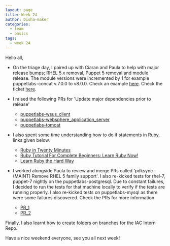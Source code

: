 ```yaml
---
layout: page
title: Week 24
author: Disha-maker
categories:
  - team
  - basics
tags:
  - week 24
---
```


Hello all,

- On the triage day, I paired up with Ciaran and Paula to help with major release bumps; RHEL 5.x removal, Puppet 5 removal and module release. The module versions were incremented by 1 for example puppetlabs-concat v.7.0.0 to v8.0.0.
Check an example [here](https://github.com/puppetlabs/puppetlabs-websphere_application_server/pull/218/files).
Check the ticket [here](https://tickets.puppetlabs.com/browse/IAC-1482).

- I raised the following PRs for 'Update major dependencies prior to release'
   - [puppetlabs-wsus_client](https://github.com/puppetlabs/puppetlabs-wsus_client/pull/153)
   - [puppetlabs-websphere_application_server](https://github.com/puppetlabs/puppetlabs-websphere_application_server/pull/218)
   - [puppetlabs-tomcat](https://github.com/puppetlabs/puppetlabs-tomcat/pull/433)

- I also spent some time understanding how to do if statements in Ruby, links given below.
   - [Ruby in Twenty Minutes](https://www.ruby-lang.org/en/documentation/quickstart/)
   - [Ruby Tutorial For Complete Beginners: Learn Ruby Now!](https://www.rubyguides.com/ruby-tutorial/ruby-if-else/)
   - [Learn Ruby the Hard Way](https://learnrubythehardway.org/book/)

- I worked alongside Paula to review and merge PRs called 'pdksync - (MAINT) Remove RHEL 5 family support'.
I also re-kicked tests for rhel-7, puppet-7 nightly on the puppetlabs-postgresql.
Due to constant failures, I decided to run the tests for that machine locally to verify if the tests are running properly. I also re-kicked tests on puppetlabs-mysql as there were some failures discovered.
Check the PRs for more information
   - [PR_1](https://github.com/puppetlabs/puppetlabs-postgresql/pull/1246)
   - [PR_2](https://github.com/puppetlabs/puppetlabs-mysql/pull/1369)

Finally, I also learnt how to create folders on branches for the IAC Intern Repo.

Have a nice weekend everyone, see you all next week!